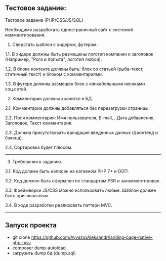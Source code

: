 ## Тестовое задание:

Тестовое задание (PHP/CSS/JS/SQL)

Необходимо разработать одностраничный сайт с системой комментирования.

1. Сверстать шаблон с хидером, футером.

1.1. В хидере должны быть размещены логотип компании и заголовок (Например, "Рога и Копыта", логотип любой).

1.2. В блоке контента должны быть: блок со статьей (рыба-текст, статичный текст) и блоком с комментариями.

1.3. В футере должны размещен блок с кликабельными иконками соц.сетей.

2. Комментарии должны хранится в БД.

2.1. Комментарии должны добавляться без перезагрузки страницы.

2.2. Поля комментария: Имя пользователя, E-mail, , Дата добавления, Заголовок, Текст комментария.

2.3. Должна присутствовать валидация введенных данных (фронтенд и бэкенд).

2.4. Сортировка будет плюсом.

______________

3. Требования к заданию.

3.1. Код должен быть написан на нативном PHP 7+ и ООП.

3.2. Код должен быть оформлен по стандартам PSR и закомментирован.

3.3. Фреймворки JS/CSS можно использовать любые. Шаблон должен быть оригинальным.

3.4. В ходе разработки реализовать паттерн MVC.

______________
## Запуск проекта
* git clone https://github.com/AyvazovAleksandr/landing-page-native-php-mvc
* composer dump-autoload
* загрузить dump бд (dump.sql)
